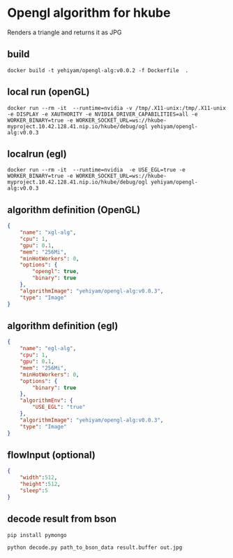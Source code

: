 # Opengl algorithm for hkube
Renders a triangle and returns it as JPG

## build
```console
docker build -t yehiyam/opengl-alg:v0.0.2 -f Dockerfile  .
```
## local run (openGL)
```console
docker run --rm -it  --runtime=nvidia -v /tmp/.X11-unix:/tmp/.X11-unix -e DISPLAY -e XAUTHORITY -e NVIDIA_DRIVER_CAPABILITIES=all -e WORKER_BINARY=true -e WORKER_SOCKET_URL=ws://hkube-myproject.10.42.128.41.nip.io/hkube/debug/ogl yehiyam/opengl-alg:v0.0.3
```

## localrun (egl)
```console
docker run --rm -it  --runtime=nvidia  -e USE_EGL=true -e WORKER_BINARY=true -e WORKER_SOCKET_URL=ws://hkube-myproject.10.42.128.41.nip.io/hkube/debug/ogl yehiyam/opengl-alg:v0.0.3
```
## algorithm definition (OpenGL)
```json
{
    "name": "xgl-alg",
    "cpu": 1,
    "gpu": 0.1,
    "mem": "256Mi",
    "minHotWorkers": 0,
    "options": {
        "opengl": true,
        "binary": true
    },
    "algorithmImage": "yehiyam/opengl-alg:v0.0.3",
    "type": "Image"
}
```

## algorithm definition (egl)
```json
{
    "name": "egl-alg",
    "cpu": 1,
    "gpu": 0.1,
    "mem": "256Mi",
    "minHotWorkers": 0,
    "options": {
        "binary": true
    },
    "algorithmEnv": {
        "USE_EGL": "true"
    },
    "algorithmImage": "yehiyam/opengl-alg:v0.0.3",
    "type": "Image"
}
```

## flowInput (optional)
```json
{
    "width":512,
    "height":512,
    "sleep":5
}
```

## decode result from bson
```console
pip install pymongo
```

```console
python decode.py path_to_bson_data result.buffer out.jpg
```
